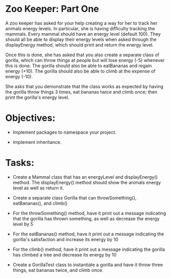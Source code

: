 # Zoo Keeper: Part One
A zoo keeper has asked for your help creating a way for her to track her animals energy levels. In particular, she is having difficulty tracking the mammals. Every mammal should have an energy level (default 100). They should all be able to display their energy levels when asked through the displayEnergy method, which should print and return the energy level.

Once this is done, she has asked that you also create a separate class of gorilla, which can throw things at people but will lose energy (-5) whenever this is done. The gorilla should also be able to eatBananas and regain energy (+10). The gorilla should also be able to climb at the expense of energy (-10).

She asks that you demonstrate that the class works as expected by having the gorilla throw things 3 times, eat bananas twice and climb once; then print the gorilla's energy level.

# Objectives:
* Implement packages to namespace your project.

* Implement inheritance.

# Tasks:
* Create a Mammal class that has an energyLevel and displayEnergy() method. The displayEnergy() method should show the animals energy level as well as return it.

* Create a separate class Gorilla that can throwSomething(), eatBananas(), and climb()

* For the throwSomething() method, have it print out a message indicating that the gorilla has thrown something, as well as decrease the energy level by 5

* For the eatBananas() method, have it print out a message indicating the gorilla's satisfaction and increase its energy by 10

* For the climb() method, have it print out a message indicating the gorilla has climbed a tree and decrease its energy by 10

* Create a GorillaTest class to instantiate a gorilla and have it throw three things, eat bananas twice, and climb once.